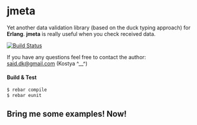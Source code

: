 # jmeta #

Yet another data validation library (based on the duck typing approach) for **Erlang**.
**jmeta** is really useful when you check received data.

[![Build Status](https://travis-ci.org/freegeo/jmeta.svg)](https://travis-ci.org/freegeo/jmeta)

If you have any questions feel free to contact the author: said.dk@gmail.com (Kostya ^__^)

#### Build & Test ####

```bash
$ rebar compile
$ rebar eunit
```

## Bring me some examples! Now! ##




